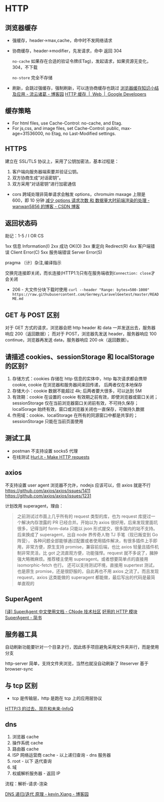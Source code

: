 # HTTP

## 浏览器缓存

- 强缓存，header->max,cache，命中时不发网络请求
- 协商缓存，header->modifier，先发请求，命中 返回 304

  `no-cache` 如果存在合适的验证令牌(ETag)，发起请求，如果资源无变化，304，不下载

  `no-store` 完全不存储

- 刷新，会跳过强缓存，强制刷新，可以连协商缓存也跳过
  [浏览器缓存知识小结及应用 - 流云诸葛 - 博客园](https://www.cnblogs.com/lyzg/p/5125934.html)
  [HTTP 缓存  |  Web  |  Google Developers](https://developers.google.com/web/fundamentals/performance/optimizing-content-efficiency/http-caching?hl=zh-cn)

## 缓存策略

- For html files, use Cache-Control: no-cache, and Etag.
- For js,css, and image files, set Cache-Control: public, max-age=31536000, no Etag, no Last-Modified settings.

## HTTPS

建立在 SSL/TLS 协议上，采用了公钥加密法，基本过程是：

1. 客户端向服务器端索要并验证公钥。
2. 双方协商生成”对话密钥”。
3. 双方采用”对话密钥”进行加密通信

- cors 跨域处理非简单请求会触发 options，chromuim maxage 上限是 600，即 10 分钟
  [减少 options 请求次数 和 数据量大时前端渲染的处理 - wanwan5856 的博客 - CSDN 博客](https://blog.csdn.net/wanwan5856/article/details/79592681)

## 返回状态码

助记：1-5 / I OR CS

1xx 信息 Information(I)
2xx 成功 OK(O)
3xx 重定向 Redirect(R)
4xx 客户端错误 Client Error(C)
5xx 服务端错误 Server Error(S)

pragma 〔计〕杂注,编译指示

交换完连接即关闭，而长连接(HTTP1.1)只有在服务端收到`Connection: close`才会关闭

- 206 - 大文件分块下载时使用
  `curl --header "Range: bytes=500-1000" https://raw.githubusercontent.com/Germey/LaravelGeetest/master/README.md`

## GET 与 POST 区别

对于 GET 方式的请求，浏览器会把 http header 和 data 一并发送出去，服务器响应 200（返回数据）； 而对于 POST，浏览器先发送 header，服务器响应 100 continue，浏览器再发送 data，服务器响应 200 ok（返回数据）。

## 请描述 cookies、sessionStorage 和 localStorage 的区别?

1. 存储方式：cookies 存储在 http 信息的实体中，http 每次请求都会携带 cookie, cookie 在浏览器和服务器间来回传递， 后两者仅在本地保存
2. 存储大小：cookie 数据不能超过 4k; 后两者要大很多，可以达到 5M
3. 有效期：cookie 在设置的 cookie 有效期之前有效，即使浏览器或窗口关闭；sessionStorage 仅在当前浏览器窗口关闭前有效，不可持久保存；localSorage 始终有效，窗口或浏览器关闭也一直保存，可做持久数据
4. 作用域：cookie、localStorage 在所有的同源窗口中都是共享的；sessionStorage 只能在当前页面使用

## 测试工具

- postman 不支持设置 socks5 代理
- 在线测试 [Hurl.it - Make HTTP requests](https://www.hurl.it/)

## axios

不支持设置 user agent
浏览器不允许，nodejs 应该可以，但 axios 就是不行
https://github.com/axios/axios/issues/1411
https://github.com/axios/axios/issues/1231

计划改用 superagent，理由：

> 之前测试过市面上几乎所有的 request 类型的库，也为 request 库提过一个解决内存泄露的 PR 已经合并。开始以为 axios 很好用，后来发现里面坑很多，记得当时 form-data 只能以 json 形式提交，很多国内的站不支持。后来换成了 superagent，出自 node 界传奇人物 TJ 手笔（现已叛变到 Go 阵营）， 各种问题全部能够通过配置或者使用插件解决，有很多插件上手即用，非常方便，原生支持 promise，兼容前后端，也比 axios 轻量且插件机制非常灵活，比 got 之流直观方便，功能强悍。request 就不多说了，臃肿强大略微麻烦。推荐楼主使用 superagent。或者想要简单点的直接用 isomorphic-fetch 也行。 还可以支持测试环境，直接用 supertest 测试，也是原生 promise，还是很舒服的，自此再也不用 axios 之流了。而且发现 request，axios 这类能做的 superagent 都能做，最后写出的代码是最简单直观的

## SuperAgent

[[译] SuperAgent 中文使用文档 - CNode 技术社区](https://cnodejs.org/topic/5378720ed6e2d16149fa16bd)
[好用的 HTTP 模块 SuperAgent - 简书](https://www.jianshu.com/p/98b854322260)

## 服务器工具

自动刷新功能要针对一个目录才行，因此练手项目避免采用文件夹并行，而是使用分支

http-server 简单，支持文件夹浏览，当然也就没自动刷新了
liteserver 基于 browser-sync

## 与 tcp 区别

- tcp 是传输层，http 是跑在 tcp 上的应用层协议

[HTTP/3 的过去、现在和未来-InfoQ](https://www.infoq.cn/article/x80uOvcRyxVYw3KVusUm)

## dns
1. 浏览器 cache
2. 操作系统 cache
3. 路由器 cache
4. ISP 网络运营商 cache - 以上递归查询 - dns 服务器
5. root - 以下 迭代查询
6. 域
7. 权威解析服务器 - 返回 IP

流程：解析-请求-渲染

[DNS 递归/迭代 原理 - kevin.Xiang - 博客园](https://www.cnblogs.com/xiangsikai/p/8438601.html)
